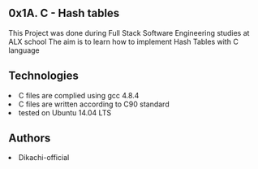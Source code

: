 <h2>0x1A. C - Hash tables</h2>
<p>This Project was done during Full Stack Software Engineering studies at ALX school The aim is to learn how to implement Hash Tables with C language</p>

<h2>Technologies</h2>
<li>C files are complied using gcc 4.8.4</li>
<li>C files are written according to C90 standard</li>
<li>tested on Ubuntu 14.04 LTS</li>

<h2>Authors</h2>
<li>Dikachi-official</li>
